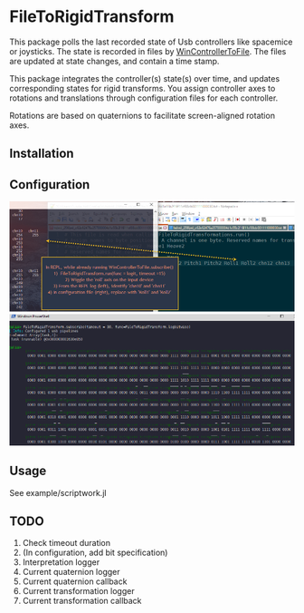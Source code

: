 # FileToRigidTransform
This package polls the last recorded state of Usb controllers like spacemice or joysticks. The state is recorded in files by [WinControllerToFile](https://github.com/hustf/WinControllerToFile.jl). The files are updated at state changes, and contain a time stamp.

This package integrates the controller(s) state(s) over time, and updates corresponding states for rigid transforms. You assign controller axes to rotations and translations through configuration files for each controller. 

Rotations are based on quaternions to facilitate screen-aligned rotation axes.

## Installation


## Configuration
![Image of configuration](images/configuration.png)
![Image of bitlogger](images/bitlogger.png)

## Usage

See example/scriptwork.jl 

## TODO
1) Check timeout duration
2) (In configuration, add bit specification)
3) Interpretation logger
4) Current quaternion logger
5) Current quaternion callback
6) Current transformation logger
7) Current transformation callback